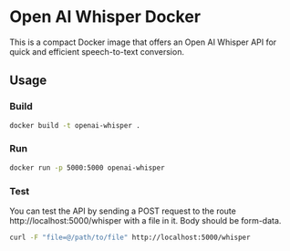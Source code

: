 # Open AI Whisper Docker

This is a compact Docker image that offers an Open AI Whisper API for quick and efficient speech-to-text conversion.

## Usage

### Build

```bash
docker build -t openai-whisper .
```

### Run

```bash
docker run -p 5000:5000 openai-whisper
```

### Test
You can test the API by sending a POST request to the route http://localhost:5000/whisper with a file in it. Body should be form-data.

```bash
curl -F "file=@/path/to/file" http://localhost:5000/whisper
```
